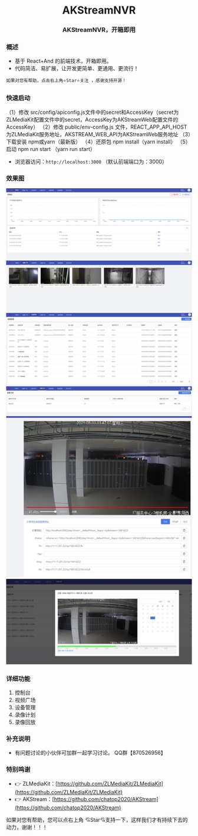 <div align="center"><h1 align="center">AKStreamNVR</a></h1></div>
<div align="center"><h3 align="center">AKStreamNVR，开箱即用</h3></div>

### 概述

* 基于 React+And 的前端技术，开箱即用。
* 代码简洁、易扩展，让开发更简单、更通用、更流行！

```
如果对您有帮助，点击右上角⭐Star⭐关注 ，感谢支持开源！
```

### 快速启动

（1）修改 src/config/apiconfig.js文件中的secret和AccessKey（secret为ZLMediaKit配置文件中的secret，AccessKey为AKStreamWeb配置文件的AccessKey）
（2）修改 public/env-config.js 文件，REACT_APP_API_HOST为ZLMediaKit服务地址，AKSTREAM_WEB_API为AKStreamWeb服务地址
（3）下载安装 npm或yarn（最新版）
（4）还原包 npm install（yarn install）
（5）启动 npm run start （yarn run start）

* 浏览器访问：`http://localhost:3000` （默认前端端口为：3000）

### 效果图

![示例图片1](./snapshots/1.jpg)
![示例图片2](./snapshots/2.jpg)
![示例图片3](./snapshots/3.jpg)
![示例图片4](./snapshots/4.jpg)
![示例图片5](./snapshots/5.jpg)
![示例图片6](./snapshots/6.jpg)

### 详细功能

1. 控制台
2. 视频广场
3. 设备管理
4. 录像计划
5. 录像回放

### 补充说明

* 有问题讨论的小伙伴可加群一起学习讨论。 QQ群【870526956】

### 特别鸣谢
- 👉 ZLMediaKit：[https://github.com/ZLMediaKit/ZLMediaKit](https://github.com/ZLMediaKit/ZLMediaKit)
- 👉 AKStream：[https://github.com/chatop2020/AKStream](https://github.com/chatop2020/AKStream)

如果对您有帮助，您可以点右上角 💘Star💘支持一下，这样我们才有持续下去的动力，谢谢！！！

